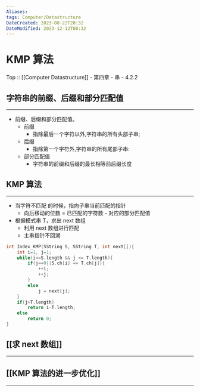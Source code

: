 ```yaml
---
Aliases: 
tags: Computer/Datastructure 
DateCreated: 2023-08-22T20:32
DateModified: 2023-12-12T08:32
---
```

# KMP 算法

Top :: [[Computer Datastructure]] - 第四章 - 串 - 4.2.2

## 字符串的前缀、后缀和部分匹配值
---
- 前缀、后缀和部分匹配值。
	- 前缀
		- 指除最后一个字符以外,字符串的所有头部子串;
	- 后缀
		- 指除第一个字符外,字符串的所有尾部子串:
	- 部分匹配值
		- 字符串的前缀和后缀的最长相等前后缀长度

## KMP 算法
---
- 当字符不匹配 的时候，指向子串当前匹配的指针
	- 向后移动的位数 = 已匹配的字符数 - 对应的部分匹配值
- 根据模式串 T，求出 next 数组
	- 利用 next 数组进行匹配
	- 主串指针不回溯

```cpp
int Index_KMP(SString S, SString T, int next[]){
	int i=1, j=1;
	while(i<=S.length && j <= T.length){
		if(j==0||S.ch[i] == T.ch[j]){
			++i;
			++j;
		}
		else
			j = next[j];
	}
	if(j>T.length)
		return i-T.length;
	else
		return 0;
}
```

## [[求 next 数组]]
---

## [[KMP 算法的进一步优化]]
---
